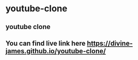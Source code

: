 # youtube-clone
## youtube clone
## You can find live link here https://divine-james.github.io/youtube-clone/
